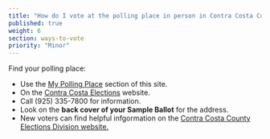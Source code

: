 ```yaml
---
title: "How do I vote at the polling place in person in Contra Costa County?"
published: true
weight: 6
section: ways-to-vote
priority: "Minor"
---
```


Find your polling place:  
- Use the [My Polling Place](#section-my-polling-place) section of this site.  
- On the [Contra Costa Elections](http://www.cocovote.us/current-election/where-do-i-vote/#Search) website.  
- Call (925) 335-7800 for information.  
- Look on the **back cover of your Sample Ballot** for the address.  
- New voters can find helpful infgormation on the [Contra Costa County Elections Division website.](http://www.cocovote.us/voting/voting-frequently-asked-questions/)  
